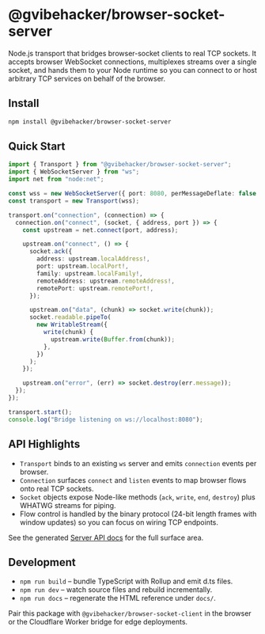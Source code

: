 # @gvibehacker/browser-socket-server

Node.js transport that bridges browser-socket clients to real TCP sockets. It accepts browser WebSocket connections, multiplexes streams over a single socket, and hands them to your Node runtime so you can connect to or host arbitrary TCP services on behalf of the browser.

## Install

```bash
npm install @gvibehacker/browser-socket-server
```

## Quick Start

```ts
import { Transport } from "@gvibehacker/browser-socket-server";
import { WebSocketServer } from "ws";
import net from "node:net";

const wss = new WebSocketServer({ port: 8080, perMessageDeflate: false });
const transport = new Transport(wss);

transport.on("connection", (connection) => {
  connection.on("connect", (socket, { address, port }) => {
    const upstream = net.connect(port, address);

    upstream.on("connect", () => {
      socket.ack({
        address: upstream.localAddress!,
        port: upstream.localPort!,
        family: upstream.localFamily!,
        remoteAddress: upstream.remoteAddress!,
        remotePort: upstream.remotePort!,
      });

      upstream.on("data", (chunk) => socket.write(chunk));
      socket.readable.pipeTo(
        new WritableStream({
          write(chunk) {
            upstream.write(Buffer.from(chunk));
          },
        })
      );
    });

    upstream.on("error", (err) => socket.destroy(err.message));
  });
});

transport.start();
console.log("Bridge listening on ws://localhost:8080");
```

## API Highlights

- `Transport` binds to an existing `ws` server and emits `connection` events per browser.
- `Connection` surfaces `connect` and `listen` events to map browser flows onto real TCP sockets.
- `Socket` objects expose Node-like methods (`ack`, `write`, `end`, `destroy`) plus WHATWG streams for piping.
- Flow control is handled by the binary protocol (24-bit length frames with window updates) so you can focus on wiring TCP endpoints.

See the generated [Server API docs](./docs/index.html) for the full surface area.

## Development

- `npm run build` – bundle TypeScript with Rollup and emit d.ts files.
- `npm run dev` – watch source files and rebuild incrementally.
- `npm run docs` – regenerate the HTML reference under `docs/`.

Pair this package with `@gvibehacker/browser-socket-client` in the browser or the Cloudflare Worker bridge for edge deployments.
